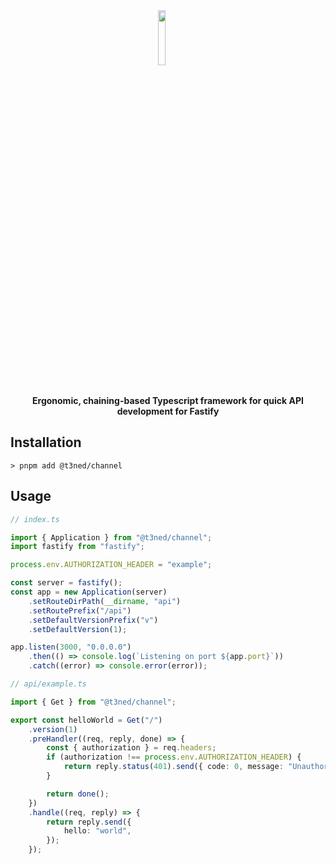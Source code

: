 <div align="center">
<img src="" align="center" width="15%" alt="">

<img src="https://img.shields.io/github/package-json/v/T3NED/channel/main" align="center" alt="">
<img src="https://img.shields.io/npm/dm/channel" align="center" alt="">
<img src="https://img.shields.io/github/license/T3NED/channel" align="center" alt="">
<img src="https://img.shields.io/github/issues/T3NED/channel" align="center" alt="">
<img src="https://img.shields.io/github/issues-pr/T3NED/channel" align="center" alt="">

<br>
<br>

**Ergonomic, chaining-based Typescript framework for quick API development for Fastify**

</div>

## Installation

```shell
> pnpm add @t3ned/channel
```

## Usage

```ts
// index.ts

import { Application } from "@t3ned/channel";
import fastify from "fastify";

process.env.AUTHORIZATION_HEADER = "example";

const server = fastify();
const app = new Application(server)
	.setRouteDirPath(__dirname, "api")
	.setRoutePrefix("/api")
	.setDefaultVersionPrefix("v")
	.setDefaultVersion(1);

app.listen(3000, "0.0.0.0")
	.then(() => console.log(`Listening on port ${app.port}`))
	.catch((error) => console.error(error));
```

```ts
// api/example.ts

import { Get } from "@t3ned/channel";

export const helloWorld = Get("/")
	.version(1)
	.preHandler((req, reply, done) => {
		const { authorization } = req.headers;
		if (authorization !== process.env.AUTHORIZATION_HEADER) {
			return reply.status(401).send({ code: 0, message: "Unauthorized" });
		}

		return done();
	})
	.handle((req, reply) => {
		return reply.send({
			hello: "world",
		});
	});
```
